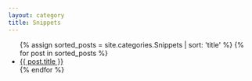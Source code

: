 ```yaml
---
layout: category
title: Snippets
---
```


<ul class="arc-list">
  {% assign sorted_posts = site.categories.Snippets | sort: 'title' %}
  {% for post in sorted_posts %}
    <li><a href="{{ post.url }}">{{ post.title }}</a></li>
  {% endfor %}
</ul>
